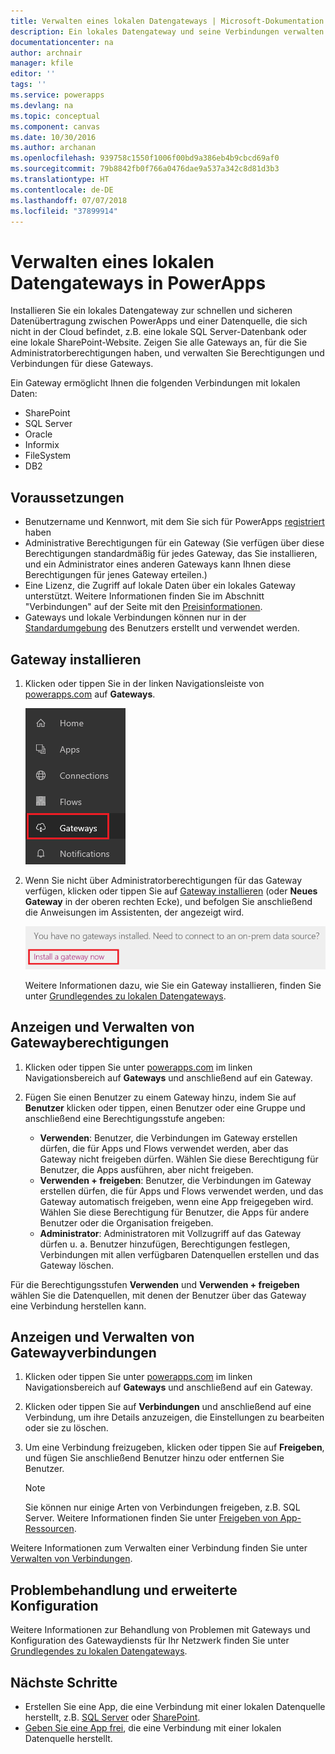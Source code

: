 ```yaml
---
title: Verwalten eines lokalen Datengateways | Microsoft-Dokumentation
description: Ein lokales Datengateway und seine Verbindungen verwalten
documentationcenter: na
author: archnair
manager: kfile
editor: ''
tags: ''
ms.service: powerapps
ms.devlang: na
ms.topic: conceptual
ms.component: canvas
ms.date: 10/30/2016
ms.author: archanan
ms.openlocfilehash: 939758c1550f1006f00bd9a386eb4b9cbcd69af0
ms.sourcegitcommit: 79b8842fb0f766a0476dae9a537a342c8d81d3b3
ms.translationtype: HT
ms.contentlocale: de-DE
ms.lasthandoff: 07/07/2018
ms.locfileid: "37899914"
---
```

# <a name="manage-an-on-premises-data-gateway-in-powerapps"></a>Verwalten eines lokalen Datengateways in PowerApps
Installieren Sie ein lokales Datengateway zur schnellen und sicheren Datenübertragung zwischen PowerApps und einer Datenquelle, die sich nicht in der Cloud befindet, z.B. eine lokale SQL Server-Datenbank oder eine lokale SharePoint-Website. Zeigen Sie alle Gateways an, für die Sie Administratorberechtigungen haben, und verwalten Sie Berechtigungen und Verbindungen für diese Gateways.

Ein Gateway ermöglicht Ihnen die folgenden Verbindungen mit lokalen Daten:

* SharePoint
* SQL Server
* Oracle
* Informix
* FileSystem
* DB2

## <a name="prerequisites"></a>Voraussetzungen
* Benutzername und Kennwort, mit dem Sie sich für PowerApps [registriert](../signup-for-powerapps.md) haben
* Administrative Berechtigungen für ein Gateway (Sie verfügen über diese Berechtigungen standardmäßig für jedes Gateway, das Sie installieren, und ein Administrator eines anderen Gateways kann Ihnen diese Berechtigungen für jenes Gateway erteilen.)
* Eine Lizenz, die Zugriff auf lokale Daten über ein lokales Gateway unterstützt. Weitere Informationen finden Sie im Abschnitt "Verbindungen" auf der Seite mit den [Preisinformationen](https://powerapps.microsoft.com/pricing/).
* Gateways und lokale Verbindungen können nur in der [Standardumgebung](working-with-environments.md) des Benutzers erstellt und verwendet werden.

## <a name="install-a-gateway"></a>Gateway installieren
1. Klicken oder tippen Sie in der linken Navigationsleiste von [powerapps.com](https://web.powerapps.com) auf **Gateways**.

    ![„Gateways“ in der linken Navigationsleiste](./media/gateway-management/manage-gateway.png)

2. Wenn Sie nicht über Administratorberechtigungen für das Gateway verfügen, klicken oder tippen Sie auf [Gateway installieren](http://go.microsoft.com/fwlink/?LinkID=820931) (oder **Neues Gateway** in der oberen rechten Ecke), und befolgen Sie anschließend die Anweisungen im Assistenten, der angezeigt wird.

    ![Gateways installieren](./media/gateway-management/no-gateway-installed.png)

    Weitere Informationen dazu, wie Sie ein Gateway installieren, finden Sie unter [Grundlegendes zu lokalen Datengateways](gateway-reference.md).

## <a name="view-and-manage-gateway-permissions"></a>Anzeigen und Verwalten von Gatewayberechtigungen
1. Klicken oder tippen Sie unter [powerapps.com](https://web.powerapps.com) im linken Navigationsbereich auf **Gateways** und anschließend auf ein Gateway.

2. Fügen Sie einen Benutzer zu einem Gateway hinzu, indem Sie auf **Benutzer** klicken oder tippen, einen Benutzer oder eine Gruppe und anschließend eine Berechtigungsstufe angeben:

   * **Verwenden**: Benutzer, die Verbindungen im Gateway erstellen dürfen, die für Apps und Flows verwendet werden, aber das Gateway nicht freigeben dürfen. Wählen Sie diese Berechtigung für Benutzer, die Apps ausführen, aber nicht freigeben.
   * **Verwenden + freigeben**: Benutzer, die Verbindungen im Gateway erstellen dürfen, die für Apps und Flows verwendet werden, und das Gateway automatisch freigeben, wenn eine App freigegeben wird. Wählen Sie diese Berechtigung für Benutzer, die Apps für andere Benutzer oder die Organisation freigeben.
   * **Administrator**: Administratoren mit Vollzugriff auf das Gateway dürfen u. a. Benutzer hinzufügen, Berechtigungen festlegen, Verbindungen mit allen verfügbaren Datenquellen erstellen und das Gateway löschen.

Für die Berechtigungsstufen **Verwenden** und **Verwenden + freigeben** wählen Sie die Datenquellen, mit denen der Benutzer über das Gateway eine Verbindung herstellen kann.

## <a name="view-and-manage-gateway-connections"></a>Anzeigen und Verwalten von Gatewayverbindungen
1. Klicken oder tippen Sie unter [powerapps.com](https://web.powerapps.com) im linken Navigationsbereich auf **Gateways** und anschließend auf ein Gateway.

2. Klicken oder tippen Sie auf **Verbindungen** und anschließend auf eine Verbindung, um ihre Details anzuzeigen, die Einstellungen zu bearbeiten oder sie zu löschen.

3. Um eine Verbindung freizugeben, klicken oder tippen Sie auf **Freigeben**, und fügen Sie anschließend Benutzer hinzu oder entfernen Sie Benutzer.

    > [!NOTE]
   > Sie können nur einige Arten von Verbindungen freigeben, z.B. SQL Server. Weitere Informationen finden Sie unter [Freigeben von App-Ressourcen](share-app-resources.md).

Weitere Informationen zum Verwalten einer Verbindung finden Sie unter [Verwalten von Verbindungen](add-manage-connections.md).

## <a name="troubleshooting-and-advanced-configuration"></a>Problembehandlung und erweiterte Konfiguration
Weitere Informationen zur Behandlung von Problemen mit Gateways und Konfiguration des Gatewaydiensts für Ihr Netzwerk finden Sie unter [Grundlegendes zu lokalen Datengateways](gateway-reference.md).

## <a name="next-steps"></a>Nächste Schritte
* Erstellen Sie eine App, die eine Verbindung mit einer lokalen Datenquelle herstellt, z.B. [SQL Server](connections/connection-azure-sqldatabase.md) oder [SharePoint](connections/connection-sharepoint-online.md).
* [Geben Sie eine App frei](share-app.md), die eine Verbindung mit einer lokalen Datenquelle herstellt.
